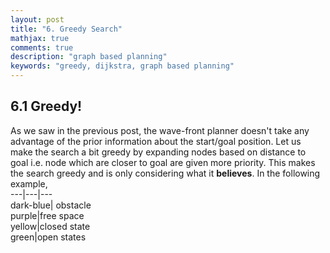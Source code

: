```yaml
---
layout: post
title: "6. Greedy Search"
mathjax: true
comments: true
description: "graph based planning"
keywords: "greedy, dijkstra, graph based planning"
---  
```


## 6.1 Greedy!
As we saw in the previous post, the wave-front planner doesn't take any advantage of the prior information about the start/goal position. Let us make the search a bit greedy by expanding nodes based on distance to goal i.e. node which are closer to goal are given more priority. This makes the search greedy and is only considering what it **believes**. In the following example,    
---|---|---  
dark-blue| obstacle   
purple|free space  
yellow|closed state  
green|open states  
 
